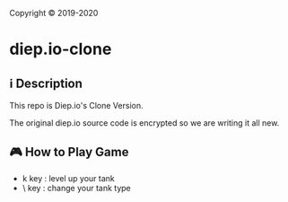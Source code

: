 Copyright © 2019-2020
# diep.io-clone

## ℹ️ Description 
This repo is Diep.io's Clone Version.

The original diep.io source code is encrypted
so we are writing it all new.

## 🎮 How to Play Game 
- k key : level up your tank
- \ key : change your tank type
